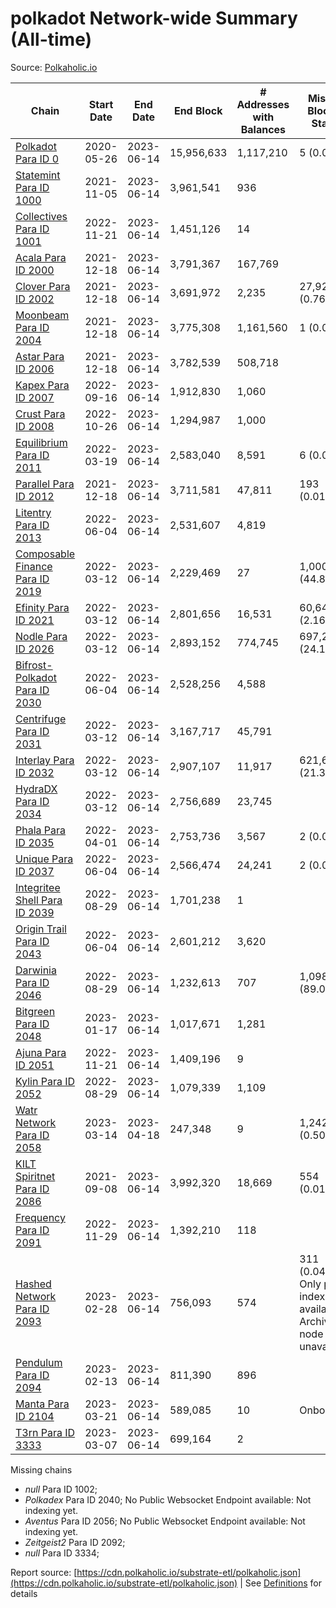 # polkadot Network-wide Summary (All-time)

Source: [Polkaholic.io](https://polkaholic.io)


| Chain            | Start Date | End Date | End Block | # Addresses with Balances | Missing Blocks / Status |
| ---------------- | ---------- | ---------| --------- | ------------------------- | ----------------------- |
| [Polkadot Para ID 0](/polkadot/0-polkadot) | 2020-05-26 | 2023-06-14 | 15,956,633 |  1,117,210 | 5 (0.00%)  |
| [Statemint Para ID 1000](/polkadot/1000-statemint) | 2021-11-05 | 2023-06-14 | 3,961,541 |  936 |    |
| [Collectives Para ID 1001](/polkadot/1001-collectives) | 2022-11-21 | 2023-06-14 | 1,451,126 |  14 |    |
| [Acala Para ID 2000](/polkadot/2000-acala) | 2021-12-18 | 2023-06-14 | 3,791,367 |  167,769 |    |
| [Clover Para ID 2002](/polkadot/2002-clover) | 2021-12-18 | 2023-06-14 | 3,691,972 |  2,235 | 27,922 (0.76%)  |
| [Moonbeam Para ID 2004](/polkadot/2004-moonbeam) | 2021-12-18 | 2023-06-14 | 3,775,308 |  1,161,560 | 1 (0.00%)  |
| [Astar Para ID 2006](/polkadot/2006-astar) | 2021-12-18 | 2023-06-14 | 3,782,539 |  508,718 |    |
| [Kapex Para ID 2007](/polkadot/2007-kapex) | 2022-09-16 | 2023-06-14 | 1,912,830 |  1,060 |    |
| [Crust Para ID 2008](/polkadot/2008-crust) | 2022-10-26 | 2023-06-14 | 1,294,987 |  1,000 |    |
| [Equilibrium Para ID 2011](/polkadot/2011-equilibrium) | 2022-03-19 | 2023-06-14 | 2,583,040 |  8,591 | 6 (0.00%)  |
| [Parallel Para ID 2012](/polkadot/2012-parallel) | 2021-12-18 | 2023-06-14 | 3,711,581 |  47,811 | 193 (0.01%)  |
| [Litentry Para ID 2013](/polkadot/2013-litentry) | 2022-06-04 | 2023-06-14 | 2,531,607 |  4,819 |    |
| [Composable Finance Para ID 2019](/polkadot/2019-composable) | 2022-03-12 | 2023-06-14 | 2,229,469 |  27 | 1,000,457 (44.87%)  |
| [Efinity Para ID 2021](/polkadot/2021-efinity) | 2022-03-12 | 2023-06-14 | 2,801,656 |  16,531 | 60,648 (2.16%)  |
| [Nodle Para ID 2026](/polkadot/2026-nodle) | 2022-03-12 | 2023-06-14 | 2,893,152 |  774,745 | 697,249 (24.10%)  |
| [Bifrost-Polkadot Para ID 2030](/polkadot/2030-bifrost-dot) | 2022-06-04 | 2023-06-14 | 2,528,256 |  4,588 |    |
| [Centrifuge Para ID 2031](/polkadot/2031-centrifuge) | 2022-03-12 | 2023-06-14 | 3,167,717 |  45,791 |    |
| [Interlay Para ID 2032](/polkadot/2032-interlay) | 2022-03-12 | 2023-06-14 | 2,907,107 |  11,917 | 621,626 (21.38%)  |
| [HydraDX Para ID 2034](/polkadot/2034-hydradx) | 2022-03-12 | 2023-06-14 | 2,756,689 |  23,745 |    |
| [Phala Para ID 2035](/polkadot/2035-phala) | 2022-04-01 | 2023-06-14 | 2,753,736 |  3,567 | 2 (0.00%)  |
| [Unique Para ID 2037](/polkadot/2037-unique) | 2022-06-04 | 2023-06-14 | 2,566,474 |  24,241 | 2 (0.00%)  |
| [Integritee Shell Para ID 2039](/polkadot/2039-integritee-shell) | 2022-08-29 | 2023-06-14 | 1,701,238 |  1 |    |
| [Origin Trail Para ID 2043](/polkadot/2043-origintrail) | 2022-06-04 | 2023-06-14 | 2,601,212 |  3,620 |    |
| [Darwinia Para ID 2046](/polkadot/2046-darwinia) | 2022-08-29 | 2023-06-14 | 1,232,613 |  707 | 1,098,159 (89.09%)  |
| [Bitgreen Para ID 2048](/polkadot/2048-bitgreen) | 2023-01-17 | 2023-06-14 | 1,017,671 |  1,281 |    |
| [Ajuna Para ID 2051](/polkadot/2051-ajuna) | 2022-11-21 | 2023-06-14 | 1,409,196 |  9 |    |
| [Kylin Para ID 2052](/polkadot/2052-kylin) | 2022-08-29 | 2023-06-14 | 1,079,339 |  1,109 |    |
| [Watr Network Para ID 2058](/polkadot/2058-watr) | 2023-03-14 | 2023-04-18 | 247,348 |  9 | 1,242 (0.50%)  |
| [KILT Spiritnet Para ID 2086](/polkadot/2086-kilt) | 2021-09-08 | 2023-06-14 | 3,992,320 |  18,669 | 554 (0.01%)  |
| [Frequency Para ID 2091](/polkadot/2091-frequency) | 2022-11-29 | 2023-06-14 | 1,392,210 |  118 |    |
| [Hashed Network Para ID 2093](/polkadot/2093-hashed) | 2023-02-28 | 2023-06-14 | 756,093 |  574 | 311 (0.04%) Only partial index available: Archive node unavailable |
| [Pendulum Para ID 2094](/polkadot/2094-pendulum) | 2023-02-13 | 2023-06-14 | 811,390 |  896 |    |
| [Manta Para ID 2104](/polkadot/2104-manta) | 2023-03-21 | 2023-06-14 | 589,085 |  10 |   Onboarding |
| [T3rn Para ID 3333](/polkadot/3333-t3rn) | 2023-03-07 | 2023-06-14 | 699,164 |  2 |    |

Missing chains


* *null* Para ID 1002; 
* *Polkadex* Para ID 2040; No Public Websocket Endpoint available: Not indexing yet.
* *Aventus* Para ID 2056; No Public Websocket Endpoint available: Not indexing yet.
* *Zeitgeist2* Para ID 2092; 
* *null* Para ID 3334; 

Report source: [https://cdn.polkaholic.io/substrate-etl/polkaholic.json](https://cdn.polkaholic.io/substrate-etl/polkaholic.json) | See [Definitions](/DEFINITIONS.md) for details
